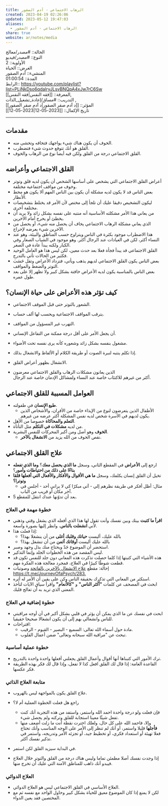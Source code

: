 ```yaml
---
title: الرهاب الاجتماعي - آدم الصقور
created: 2023-04-19 02:26:06
updated: 2023-05-12 19:47:03
aliases:
  - الرهاب الاجتماعي - آدم الصقور
share: true
website: ar/notes/media
---
```


الحالة:: #مصدر/معالج  
النوع:: #مصدر/فيديو  
اﻷولوية:: 2  
الغرض:: الحياة  
المنشيء:: آدم الصقور  
المدة:: 01:00:54  
الرابط:: <https://youtube.com/playlist?list=PLjNkDso6qdaIryJLsvBNQpA4xJw7rC6Sw>  
المعرفة:: [[فقه النفس|فقه النفس]],  
التدريب:: #مساق/إعادة_تشغيل_الذات ,  
المؤثر:: [[د آدم صقر الصقور|د آدم صقر الصقور]]  
تاريخ اﻹكمال:: [[2023-05-12|2023-05-12]]

---

## مقدمات

- الخوف أن يكون هناك شيء يواجهك فتخافه وتخشى منه.
- القلق هو أنك تتوقع حدوث شيء فتضطرب.
- القلق الاجتماعي درجة من القلق ولكن فيه أيضا نوع من الرهاب والخوف.

## القلق الاجتماعي وأعراضه

- أعراض القلق الاجتماعي التي يشخص على أساسها الشخص أن يكون لديه قلق وتوتر وخوف من مواقف اجتماعية مختلفة.
- بعض الناس قد لا يكون لديه مشكلة أن يكون بين الناس المهم ألا يكون هو محط الأنظار.
- ليكون التشخيص دقيقا عليك أن تلجأ إلى مختص لأن الأمر قد يختلط بتشخيصات مختلفة أخرى.
- من يعاني هذا اﻷمر مشكلته الأساسية أنه منتبه على نفسه بشكل زائد ولا يريد أن يخطئ أو يحرج أمام الآخرين.
- الذي يعاني مشكلة الرهاب الاجتماعي يخاف أن يحصل منه شيء، أو يحصل من الآخرين شيء يعرضه لإحراج.
- هذا الاضطراب موجود بكثرة في الناس ويتراوح حسب المناطق والبيئة، وهو عند النساء أكثر، لكن في العيادات عند الرجال أكثر. وهو موجود في الشباب الصغار وفي الكبار ولكنه يبدأ عادة في الصغر.
- القلق الاجتماعي قد يبدأ فجأة فعلا بعد حدث معين، لكن ليس هذا هو العامل الوحيد فكثير من الحالات تأتي بالتدرج.
- بعض الناس يكون القلق الاجتماعي لديهم يذهب ويأتي، فتزداد الأعراض وتقل حَسَبَ التوتر والضغط والمواقف.
- بعض الناس بالمناسبة يكون لديه الأعراض خافتة بشكل كبير ولا تظهر إلا على بعد طول عمره.

## كيف تؤثر هذه الأعراض على حياة الإنسان؟

- الشعور بالتوتر حتى قبل الموقف الاجتماعي.
- يترقب المواقف الاجتماعية ويحسب لها ألف حساب.
- التهرب غير المسؤول من المواقف.
- أن يجعل الأمر على أقل درجة ممكنة من التفاعل الإنساني.

- مشغول بنفسه بشكل زائد وشعوره كأنه يرى نفسه تحت الأضواء.
- إذا تكلم ينتبه لنبرة الصوت أو طريقة الكلام أو الألفاظ والانشغال بذلك.
- الانشغال بظهور أعراض القلق.
- الذين يعانون مشكلات الرهاب والقلق الاجتماعي معرضون  
  أكثر من غيرهم للاكتئاب خاصة عند النساء ولمشاكل الإدمان خاصة عند الرجال.

## العوامل المسببة للقلق الاجتماعي

- **طبع الإنسان** في طفولته.
  - الأطفال الذين يتعرضون لنوع من الإيذاء خاصة من الأقران، والأشخاص الذين يكون لديهم في الأسرة شخص لديه نفس المشكلة أكثر عرضه من غيرهم.
- **التعلم والمحاكاة** خصوصا من الأهل.
- من لديه **مشكلات في التكلم** مثل التأتأة.
- **الخوف** وهو أصل ومن أكبر المحركات للنفس البشرية.
  - نقص الخوف من الله يزيد من **الانشغال بالآخر**.

## علاج القلق الاجتماعي

- ارجع إلى **الأعراض** في المقطع الثاني، وسجل **ما الذي يحصل معك**؟ **وما الذي تفعله بناءًا على ذلك من احتياطات وأمور**؟
- تخيل أن القلق إنسان يكلمك، وسجل **ما هي الأقوال والأفكار والأفعال التي أفعلها قلقا وتوترا؟**
  - مثال: أظل أفكر في طريقة نظرهم إلي - آتي مبكرًا كي لا يراني أحد - أجلس في آخر مكان أو قريب من الباب.
- بعد أن تدوّنها عندك انتقل للمقطع 5.

### خطوة مهمة في العلاج

- **اقرأ ما كتبت** بينك وبين نفسك وأنت تقول لها هذا الذي أفعله الذي يشغل وقتي وذهني لأني **انشغلت بالناس**، وانظر إليها بصورة واسعة.
- إذا فعلت هذا:
  - بالله عليك، أليست **حياتك وقلبك أغلى** من أن ينشغلا بهذا؟
  - بالله عليك أليست **أوقاتك أثمن** من أن تنشغل بهذا؟
- استحضر أن الموضوع جَدّ ويحتاج منك بذل وجهد وصبر.
- ليس المقصد من هذه الخطوات الجلد وإنما التذكير.
- هذه الأشياء التي كتبتها إذا كلما حصلت تذكرت هذه المعاني دون جلد للنفس تكون قد قطعت شوطًا كبيرًا في العلاج، فمجرد معالجة هذه الفكرة مهم.
- إحالة: مقطع [علاج الانشغال بالآخرين بالفاتحة](https://youtu.be/R6P8pZV_MSY) وصوتيات <https://t.me/JourneyOfaPsych/283.>
- استكثر من المعاني التي تذكرك بحقيقة الناس وكن على يقين أن الأمر له أثره.
- ابحث في المصحف عن كلمات **"أكثر الناس"** و **"كالأنعام"** واقرأ سياق الآيات لتأخذ المعنى الذي تريد به أن تعالج قلبك.

### خطوة إضافية في العلاج

- ابحث في نفسك عن ما الذي يمكن أن يؤثر في قلبي بشكل أكبر في أن أوجه مراقبتي للناس وانشغالي بهم إلى أن يكون انشغالا صحيحا حقيقيا.
- اقتراحات:
  - مادة حول أسماء الله تعالى: السميع - البصير - القيوم - الرقيب.
  - تبحث عن "مراقبة الله سبحانه وتعالى" ضمن أعمال القلوب.

### خطوة عملية أساسية

- ترك الأمور التي كتبناها أنها أقوال وأعمال القلق يجعلني أفعلها واحدة واحدة بالتدريج.
- القاعدة العامة: إذا قال لك القلق افعل كذا لا تفعل، وإذا قال لك فكر بهذه الطريقة فكر عكسها.

### متابعة العلاج الذاتي

- علاج القلق يكون بالمواجهة ليس بالهروب.

- راجع هل فعلت الخطوة العملية أم لا؟
  - فإن فعلت ولو درجة واحدة احمد الله واستمر، واستفد من هذه التجربة أنك كنت تفعل شيئًا معينا استجابة للقلق وتركته ولم يحصل شيء.
  - وإلا، فاحمد الله على كل حال، ولعلك اخترت نقطة أنت ما زلت أضعف منها **فأجلها** قليلا واستمر، أو أنك لم تنظر إلى الأمر على الوجه المناسب وأنك تحتاج فعلا تهيئة أو استعداد فكري، أو تخطيط جيد، أو تجزئه الأمر وتدريجه، واستمر في تذكير نفسك أكثر.
- في البداية سيزيد القلق لكن استمر.
- إذا وجدت نفسك أصلا مطمئن تماما وليس هناك درجة من القلق والتوتر خلال العلاج فيبدو أنك ذاهب للمناطق الآمنة التي عليك أن تخرج منها.

### العلاج الدوائي

- العلاج الأساسي في القلق الاجتماعي ليس هو العلاج الدوائي.
- لكن لا يمنع إذا كان الموضوع معيق للحياة بشكل كبير وحاول الواحد مع نفسه ثم مع المختصين فقد يعين الدواء.
